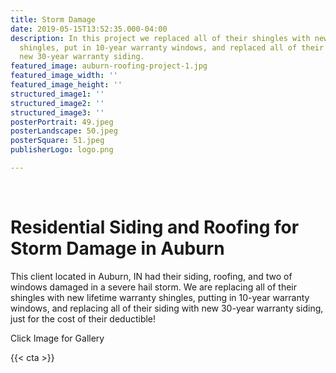 ```yaml
---
title: Storm Damage
date: 2019-05-15T13:52:35.000-04:00
description: In this project we replaced all of their shingles with new lifetime warranty
  shingles, put in 10-year warranty windows, and replaced all of their siding with
  new 30-year warranty siding.
featured_image: auburn-roofing-project-1.jpg
featured_image_width: ''
featured_image_height: ''
structured_image1: ''
structured_image2: ''
structured_image3: ''
posterPortrait: 49.jpeg
posterLandscape: 50.jpeg
posterSquare: 51.jpeg
publisherLogo: logo.png

---
```

<br>
<h1 class="h2 col-10 mx4 pb3 pt3">Residential Siding and Roofing for Storm Damage in Auburn
</h1>
<p class="col-10 mx4 pb1 pt1">This client located in Auburn, IN had their siding, roofing, and two of windows damaged in a severe hail storm. We are replacing all of their shingles with new lifetime warranty shingles, putting in 10-year warranty windows, and replacing all of their siding with new 30-year warranty siding, just for the cost of their deductible!</p>
<p class="col-6 mx4 pb1 pt1">  <span>Click Image for Gallery</span>
<amp-img lightbox="hero"
src="/auburn-roofing-project-1.jpg"
width="400"
height="300"
layout="responsive">

</amp-img>

<div hidden>
<amp-img lightbox="hero"
src="/auburn-siding-project-1.jpg"
layout="responsive"
width="400"
height="710"></amp-img>
<amp-img lightbox="hero"
src="/auburn-siding-project-2.jpg"
width="400"
height="300"
layout="responsive"></amp-img>
</div>
</p>
{{< cta >}}